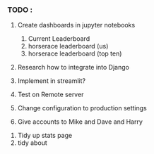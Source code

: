### TODO :
1) Create dashboards in jupyter notebooks
    1. Current Leaderboard
    2. horserace leaderboard (us)
    3. horserace leaderboard (top ten)
    
    
2) Research how to integrate into Django
2) Implement in streamlit?
2) Test on Remote server
5) Change configuration to production settings
6) Give accounts to Mike and Dave and Harry


1. Tidy up stats page
2. tidy about
